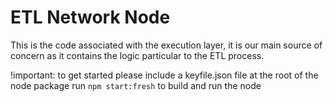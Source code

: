 # ETL Network Node

This is the code associated with the execution layer, it is our main source of concern as it contains the logic particular to the ETL process.

!important: to get started please include a keyfile.json file at the root of the node package
run `npm start:fresh` to build and run the node